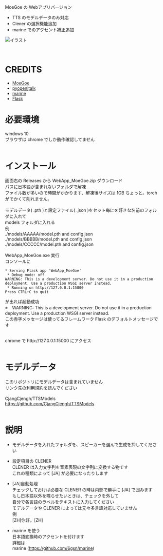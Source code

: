 MoeGoe の Webアプリバージョン<br>

- TTS のモデルデータのみ対応<br>
- Clener の選択機能追加<br>
- marine でのアクセント補正追加<br>

![イラスト](https://user-images.githubusercontent.com/109923659/201433573-47ca6c32-855d-4e9a-b63f-3ba42bc3c46d.jpg)

<br>

# CREDITS
- [MoeGoe](https://github.com/CjangCjengh/MoeGoe)
- [pyopenjtalk](https://github.com/r9y9/pyopenjtalk)
- [marine](https://github.com/6gsn/marine)
- [Flask](https://palletsprojects.com/p/flask/)

# 必要環境
windows 10<br>
ブラウザは chrome でしか動作確認してません<br>
<br>
# インストール
画面右の Releases から WebApp_MoeGoe.zip ダウンロード<br>
パスに日本語が含まれないフォルダで解凍<br>
ファイル数が多いので時間がかかります、解凍後サイズは 1GB ちょっと。torch がでかくて削れません。<br>
<br>
モデルデータ( .pth )と設定ファイル( .json )をセット毎にを好きな名前のフォルダに入れて<br>
models フォルダに入れる<br>
例<br>
./models/AAAAA/model.pth and config.json<br>
./models/BBBBB/model.pth and config.json<br>
./models/CCCCC/model.pth and config.json<br>
<br>
WebApp_MoeGoe.exe 実行<br>
コンソールに<br>
```
* Serving Flask app 'WebApp_MoeGoe'
 * Debug mode: off
WARNING: This is a development server. Do not use it in a production deployment. Use a production WSGI server instead.
 * Running on http://127.0.0.1:15000
Press CTRL+C to quit
```
が出れば起動成功<br>
※　WARNING: This is a development server. Do not use it in a production deployment. Use a production WSGI server instead.<br>
この赤字メッセージは使ってるフレームワーク Flask のデフォルトメッセージです<br>

<br>
chrome で http://127.0.0.1:15000 にアクセス<br>
<br>

# モデルデータ
このリポジトリにモデルデータは含まれていません<br>
リンク先の利用規約を読んでください<br>
<br>
CjangCjengh/TTSModels<br>
https://github.com/CjangCjengh/TTSModels<br>
<br>

# 説明
- モデルデータを入れたフォルダを、スピーカーを選んで生成を押してください<br>

- 設定項目の CLENER<br>
CLENER は入力文字列を音素表現の文字列に変換する物です<br>
これの種類によって [JA] が必要になったりします<br>

- [JA]自動処理<br>
チェックしておけば必要な CLENER の時は内部で勝手に [JA] で囲みます<br>
もし日本語以外を喋らせたいときは、チェックを外して<br>
自分で各言語のラベルをテキストに入力してください<br>
モデルデータや CLENER によっては元々多言語対応していません<br>
例<br>
[ZH]你好。[ZH]<br>

- marine を使う<br>
日本語変換時のアクセントを付けます<br>
詳細は<br>
marine (https://github.com/6gsn/marine)<br>
<br>





